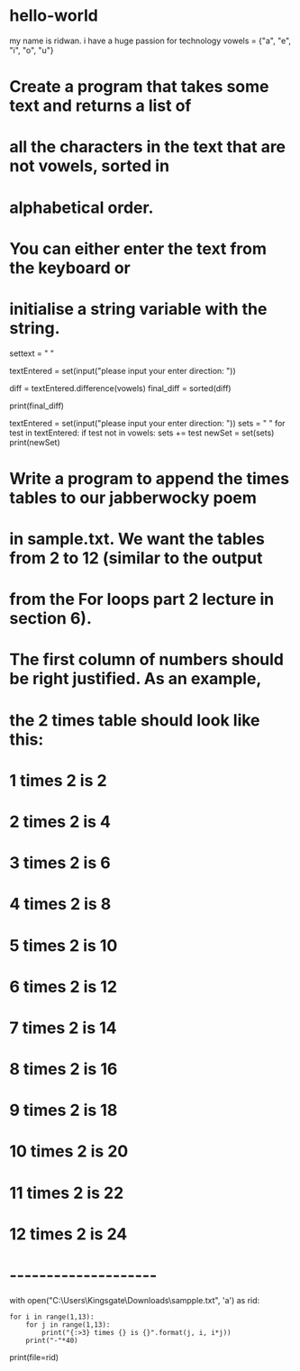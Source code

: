 # hello-world


my name is ridwan. i have a huge passion for technology
vowels = {"a", "e", "i", "o", "u"}
# Create a program that takes some text and returns a list of
# all the characters in the text that are not vowels, sorted in
# alphabetical order.
#
# You can either enter the text from the keyboard or
# initialise a string variable with the string.

settext = " "

textEntered = set(input("please input your enter direction: "))

diff = textEntered.difference(vowels)
final_diff = sorted(diff)

print(final_diff)


textEntered = set(input("please input your enter direction: "))
sets = " "
for test in textEntered:
    if test not in vowels:
        sets += test
        newSet = set(sets)
        print(newSet)
     
# Write a program to append the times tables to our jabberwocky poem
# in sample.txt. We want the tables from 2 to 12 (similar to the output
# from the For loops part 2 lecture in section 6).
#
# The first column of numbers should be right justified. As an example,
# the 2 times table should look like this:
#   1 times 2 is 2
#   2 times 2 is 4
#   3 times 2 is 6
#   4 times 2 is 8
#   5 times 2 is 10
#   6 times 2 is 12
#   7 times 2 is 14
#   8 times 2 is 16
#   9 times 2 is 18
#  10 times 2 is 20
#  11 times 2 is 22
#  12 times 2 is 24
#  --------------------



with open("C:\\Users\\Kingsgate\\Downloads\\sampple.txt", 'a') as rid:
    
    for i in range(1,13):
        for j in range(1,13):
            print("{:>3} times {} is {}".format(j, i, i*j))
        print("-"*40)
print(file=rid)
